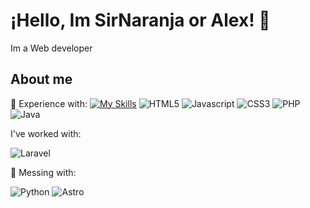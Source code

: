 # ¡Hello, Im SirNaranja or Alex! 👋

Im a Web developer 

## About me


💼  Experience with:
[![My Skills](https://skillicons.dev/icons?i=js,html,css,php,java)](https://skillicons.dev)
![HTML5](https://img.shields.io/badge/html5-%23E34F26.svg?style=for-the-badge&logo=html5&logoColor=white)
![Javascript](https://img.shields.io/badge/JavaScript-323330?style=for-the-badge&logo=javascript&logoColor=F7DF1E)
![CSS3](https://img.shields.io/badge/CSS3-1572B6?style=for-the-badge&logo=css3&logoColor=white)
![PHP](https://img.shields.io/badge/php-%23777BB4.svg?style=for-the-badge&logo=php&logoColor=white)
![Java](https://img.shields.io/badge/java-%23ED8B00.svg?style=for-the-badge&logo=openjdk&logoColor=white)

I've worked with:

![Laravel](https://img.shields.io/badge/laravel-%23FF2D20.svg?style=for-the-badge&logo=laravel&logoColor=white)

🌱 Messing with:

![Python](https://img.shields.io/badge/python-3670A0?style=for-the-badge&logo=python&logoColor=ffdd54)
![Astro](https://img.shields.io/badge/astro-%232C2052.svg?style=for-the-badge&logo=astro&logoColor=white)



